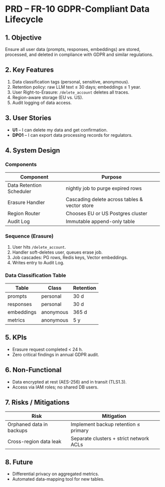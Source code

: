 # PRD – FR-10 GDPR-Compliant Data Lifecycle

## 1. Objective
Ensure all user data (prompts, responses, embeddings) are stored, processed, and deleted in compliance with GDPR and similar regulations.

## 2. Key Features
1. Data classification tags (personal, sensitive, anonymous).
2. Retention policy: raw LLM text ≤ 30 days; embeddings ≤ 1 year.
3. User Right-to-Erasure: `/delete_account` deletes all traces.
4. Region-aware storage (EU vs. US).
5. Audit logging of data access.

## 3. User Stories
* **U1** – I can delete my data and get confirmation.
* **DPO1** – I can export data processing records for regulators.

## 4. System Design
### Components
| Component | Purpose |
|-----------|---------|
| Data Retention Scheduler | nightly job to purge expired rows |
| Erasure Handler | Cascading delete across tables & vector store |
| Region Router | Chooses EU or US Postgres cluster |
| Audit Log | Immutable append-only table |

### Sequence (Erasure)
1. User hits `/delete_account`.
2. Handler soft-deletes user, queues erase job.
3. Job cascades: PG rows, Redis keys, Vector embeddings.
4. Writes entry to Audit Log.

### Data Classification Table
| Table | Class | Retention |
|-------|-------|-----------|
| prompts | personal | 30 d |
| responses | personal | 30 d |
| embeddings | anonymous | 365 d |
| metrics | anonymous | 5 y |

## 5. KPIs
* Erasure request completed < 24 h.
* Zero critical findings in annual GDPR audit.

## 6. Non-Functional
* Data encrypted at rest (AES-256) and in transit (TLS1.3).
* Access via IAM roles; no shared DB users.

## 7. Risks / Mitigations
| Risk | Mitigation |
|------|------------|
| Orphaned data in backups | Implement backup retention ≤ primary |
| Cross-region data leak | Separate clusters + strict network ACLs |

## 8. Future
* Differential privacy on aggregated metrics.
* Automated data-mapping tool for new tables. 